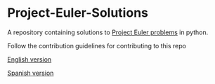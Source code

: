 # Project-Euler-Solutions
A repository containing solutions to [Project Euler problems](https://projecteuler.net/archives) in python.

Follow the contribution guidelines for contributing to this repo

[English version](https://github.com/volt9801/Project-Euler-Solutions/blob/CONTRIBUTE.md)

[Spanish version](https://github.com/volt9801/Project-Euler-Solutions/blob/CONTRIBUTE.es.md)
